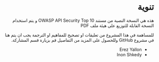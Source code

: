 <div dir="rtl" align='right'>

# تنوية

هذه هي النسخة النصية من مستند OWASP API Security Top 10 و يتم استخدام النسخة القابلة للتوزيع على هيئة ملف PDF 

 للمساهمة في هذا المشروع من تعليقات او تصحيح للمفاهيم او الترجمة يجب ان يتم هنا في مشروع GitHub  وللحصول على المزيد من التفاصيل قم بزيارة  قسم المشاركة. 

 * Erez Yallon
 * Inon Shkedy

[1]: ../../CONTRIBUTING.md

</div>

